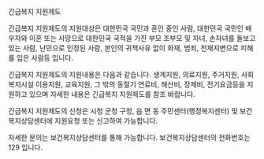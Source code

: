 긴급복지 지원제도

긴급복지 지원제도의 지원대상은 대한민국 국민과 혼인 중인 사람, 대한민국 국민인 배우자와 이혼 또는 사망으로 대한민국 국적을 가진 부모 조부모 및 자녀, 손자녀를 돌보고 있는 사람, 난민으로 인정된 사람, 본인의 귀책사유 없이 화재, 범죄, 천재지변으로 피해를 입은 사람등 입니다.

긴급복지 지원제도의 지원내용은 다음과 같습니다. 생계지원, 의료지원, 주거지원, 사회복지시설 이용지원, 교육지원, 그 밖의 동절기 연료비, 해산비, 장제비, 전기요금등을 지원하고 있으며 자세한 내용은 긴급복지 지원제도를 참조 바랍니다.

긴급복지 지원제도의 신청은 시청 군청 구청, 읍 면 동 주민센터(행정복지센터) 및 보건복지상담센터에 지원요청 또는 신고하여 가능합니다.

자세한 문의는 보건복지상담센터를 통해 가능합니다.
보건복지상담센터의 전화번호는 129 입니다.
